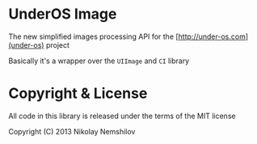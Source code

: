 # UnderOS Image

The new simplified images processing API for the [http://under-os.com](under-os) project

Basically it's a wrapper over the `UIImage` and `CI` library


# Copyright & License

All code in this library is released under the terms of the MIT license

Copyright (C) 2013 Nikolay Nemshilov
